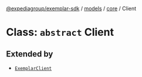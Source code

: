 [@expediagroup/exemplar-sdk](../../../index.md) / [models](../../index.md) / [core](../index.md) / Client

# Class: `abstract` Client

## Extended by

- [`ExemplarClient`](../../../client/classes/ExemplarClient.md)
